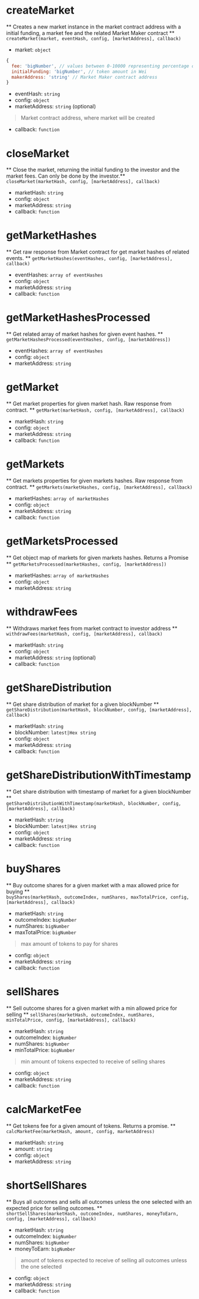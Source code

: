# createMarket
** Creates a new market instance in the market contract address with a initial funding,
a market fee and the related Market Maker contract **
`createMarket(market, eventHash, config, [marketAddress], callback)`

* market: `object`
```js
{
  fee: 'bigNumber', // values between 0-10000 representing percentage of 0-50%
  initialFunding: 'bigNumber', // token amount in Wei
  makerAddress: 'string' // Market Maker contract address
}
```

* eventHash: `string`
* config: `object`
* marketAddress: `string` (optional)
> Market contract address, where market will be created

* callback: `function`

# closeMarket
** Close the market, returning the initial funding to the investor and the
market fees. Can only be done by the investor.**   
`closeMarket(marketHash, config, [marketAddress], callback)`

* marketHash: `string`
* config: `object`
* marketAddress: `string`
* callback: `function`

# getMarketHashes
** Get raw response from Market contract for get market hashes of related events. **
`getMarketHashes(eventHashes, config, [marketAddress], callback)`

* eventHashes: `array of eventHashes`
* config: `object`
* marketAddress: `string`
* callback: `function`

# getMarketHashesProcessed
** Get related array of market hashes for given event hashes. **
`getMarketHashesProcessed(eventHashes, config, [marketAddress])`

* eventHashes: `array of eventHashes`
* config: `object`
* marketAddress: `string`

# getMarket
** Get market properties for given market hash. Raw response from contract. **
`getMarket(marketHash, config, [marketAddress], callback)`

* marketHash: `string`
* config: `object`
* marketAddress: `string`
* callback: `function`

# getMarkets
** Get markets properties for given markets hashes. Raw response from contract. **
`getMarkets(marketHashes, config, [marketAddress], callback)`

* marketHashes: `array of marketHashes`
* config: `object`
* marketAddress: `string`
* callback: `function`

# getMarketsProcessed
** Get object map of markets for given markets hashes. Returns a Promise **
`getMarketsProcessed(marketHashes, config, [marketAddress])`

* marketHashes: `array of marketHashes`
* config: `object`
* marketAddress: `string`

# withdrawFees
** Withdraws market fees from market contract to investor address **   
`withdrawFees(marketHash, config, [marketAddress], callback)`

* marketHash: `string`
* config: `object`
* marketAddress: `string` (optional)
* callback: `function`

# getShareDistribution
** Get share distribution of market for a given blockNumber **   
`getShareDistribution(marketHash, blockNumber, config, [marketAddress], callback)`

* marketHash: `string`
* blockNumber: `latest|Hex string`
* config: `object`
* marketAddress: `string`
* callback: `function`

# getShareDistributionWithTimestamp
** Get share distribution with timestamp of market for a given blockNumber **   
`getShareDistributionWithTimestamp(marketHash, blockNumber, config, [marketAddress], callback)`

* marketHash: `string`
* blockNumber: `latest|Hex string`
* config: `object`
* marketAddress: `string`
* callback: `function`

# buyShares
** Buy outcome shares for a given market with a max allowed price for buying **   
`buyShares(marketHash, outcomeIndex, numShares, maxTotalPrice, config, [marketAddress], callback)`

* marketHash: `string`
* outcomeIndex: `bigNumber`
* numShares: `bigNumber`
* maxTotalPrice: `bigNumber`
> max amount of tokens to pay for shares

* config: `object`
* marketAddress: `string`
* callback: `function`

# sellShares
** Sell outcome shares for a given market with a min allowed price for selling **
`sellShares(marketHash, outcomeIndex, numShares, minTotalPrice, config, [marketAddress], callback)`

* marketHash: `string`
* outcomeIndex: `bigNumber`
* numShares: `bigNumber`
* minTotalPrice: `bigNumber`
> min amount of tokens expected to receive of selling shares

* config: `object`
* marketAddress: `string`
* callback: `function`

# calcMarketFee
** Get tokens fee for a given amount of tokens. Returns a promise. **  
`calcMarketFee(marketHash, amount, config, marketAddress)`

* marketHash: `string`
* amount: `string`
* config: `object`
* marketAddress: `string`

# shortSellShares
** Buys all outcomes and sells all outcomes unless the one selected with an expected price for selling outcomes. **    
`shortSellShares(marketHash, outcomeIndex, numShares, moneyToEarn, config, [marketAddress], callback)`

* marketHash: `string`
* outcomeIndex: `bigNumber`
* numShares: `bigNumber`
* moneyToEarn: `bigNumber`
> amount of tokens expected to receive of selling all outcomes unless the one selected

* config: `object`
* marketAddress: `string`
* callback: `function`
